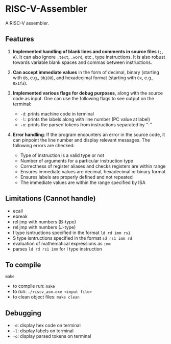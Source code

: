 # RISC-V-Assembler
A RISC-V assembler.

##  Features

1. **Implemented handling of blank lines and comments in source files** (`;`, `#`). It can also ignore `.text`, `.word`, etc., type instructions. It is also robust towards variable blank spaces and commas between instructions.

2. **Can accept immediate values** in the form of decimal, binary (starting with `0b`, e.g., `0b100`), and hexadecimal format (starting with `0x`, e.g., `0x1fa`).

3. **Implemented various flags for debug purposes**, along with the source code as input. One can use the following flags to see output on the terminal:

    - `-d`: prints machine code in terminal
    - `-l`: prints the labels along with line number (PC value at label)
    - `-o`: prints the parsed tokens from instructions separated by “-”

4. **Error handling**: If the program encounters an error in the source code, it can pinpoint the line number and display relevant messages. The following errors are checked:

    - Type of instruction is a valid type or not
    - Number of arguments for a particular instruction type
    - Correctness of register aliases and checks  registers are within range
    - Ensures immediate values are decimal, hexadecimal or binary format
    - Ensures labels are properly defined and not repeated
    - The immediate values are within the range specified by ISA

## Limitations (Cannot handle)
- ecall
- ebreak
- rel jmp with numbers (B-type)
- rel jmp with numbers (J-type)
- I type isntructions specified in the format `ld rd imm rs1` 
- S type isntructions specified in the format `sd rs1 imm rd`
- evaluation of mathematical expressions as `imm`
- parses `ld rd rs1 imm` for I type instruction


## To compile
`make`
- to compile run: `make`
- to run: `./riscv_asm.exe <input file>`
- to clean object files: `make clean`

## Debugging
- `-d`: display hex code on terminal
- `-l`: display labels on terminal
- `-o`: display parsed tokens on terminal


